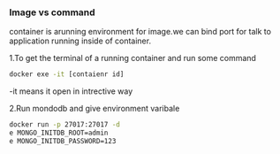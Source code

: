 ### Image vs command

container is arunning environment for image.we can bind port for talk to application running inside of container.

1.To get the terminal of a running container and run some command

```sh
docker exe -it [contaienr id]
```

-it means it open in intrective way

2.Run mondodb and give environment varibale

```sh
docker run -p 27017:27017 -d
e MONGO_INITDB_ROOT=admin
e MONGO_INITDB_PASSWORD=123
```
